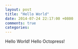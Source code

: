 ```yaml
---
layout: post
title: "Hello World"
date: 2014-07-24 22:17:00 +0800
comments: true
categories: 
---
```

Hello World! Hello Octopress!